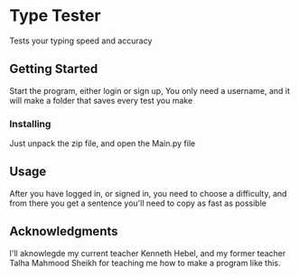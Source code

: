 # Type Tester
Tests your typing speed and accuracy

## Getting Started
Start the program, either login or sign up, You only need a username, and it will make a folder that saves every test you make

### Installing
Just unpack the zip file, and open the Main.py file

## Usage
After you have logged in, or signed in, you need to choose a difficulty, and from there you get a sentence you'll need to copy as fast as possible

## Acknowledgments
I'll aknowlegde my current teacher Kenneth Hebel, and my former teacher Talha Mahmood Sheikh for teaching me how to make a program like this.